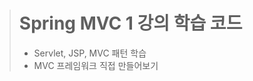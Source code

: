 > Spring MVC 1 강의 학습 코드
> ===========================
> + Servlet, JSP, MVC 패턴 학습
> + MVC 프레임워크 직접 만들어보기
